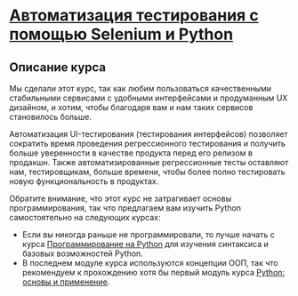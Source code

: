 # [Автоматизация тестирования с помощью Selenium и Python](https://stepik.org/course/575/info)

## Описание курса

Мы сделали этот курс, так как любим пользоваться качественными стабильными сервисами с удобными интерфейсами и продуманным UX дизайном, и хотим, чтобы благодаря вам и нам таких сервисов становилось больше.

Автоматизация UI-тестирования (тестирования интерфейсов) позволяет сократить время проведения регрессионного тестирования и получить больше уверенности в качестве продукта перед его релизом в продакшн. Также автоматизированные регрессионные тесты оставляют нам, тестировщикам, больше времени, чтобы более полно тестировать новую функциональность в продуктах.

Обратите внимание, что этот курс не затрагивает основы программирования, так что предлагаем вам изучить Python самостоятельно на следующих курсах:
- Если вы никогда раньше не программировали, то лучше начать с курса [Программирование на Python](https://stepik.org/course/67) для изучения синтаксиса и базовых возможностей Python. 
- В последнем модуле курса используются концепции ООП, так что рекомендуем к прохождению хотя бы первый модуль курса [Python: основы и применение](https://stepik.org/course/512/).
